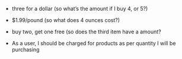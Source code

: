 - three for a dollar (so what’s the amount if I buy 4, or 5?)
- $1.99/pound (so what does 4 ounces cost?)
- buy two, get one free (so does the third item have a amount?



- As a user, I should be charged for products as per quantity I will be purchasing 

